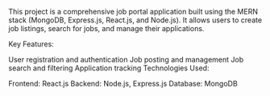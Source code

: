 This project is a comprehensive job portal application built using the MERN stack (MongoDB, Express.js, React.js, and Node.js). It allows users to create job listings, search for jobs, and manage their applications.

Key Features:

User registration and authentication
Job posting and management
Job search and filtering
Application tracking
Technologies Used:

Frontend: React.js
Backend: Node.js, Express.js
Database: MongoDB
